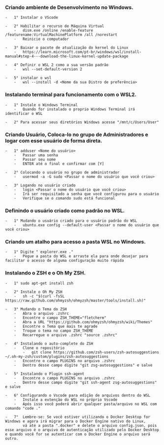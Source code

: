 ### Criando ambiente de Desenvolvimento no Windows.

    -   1° Instalar o VScode

    -   2° Habilitar o recurso de Máquina Virtual
        -   dism.exe /online /enable-feature /featurename:VirtualMachinePlatform /all /norestart
        -   Reinicie o computador

    -   3° Baixar o pacote de atualização do kernel do Linux
        -   https://learn.microsoft.com/pt-br/windows/wsl/install-manual#step-4---download-the-linux-kernel-update-package

    -   4° Definir o WSL 2 como a sua versão padrão
        -   wsl --set-default-version 2

    -   5° instalar o wsl
        -   wsl --install -d <Nome da sua Distro de preferência>

### Instalando terminal para funcionamento com o WSL2.

    -   1° Instale o Windows Terminal
        -   Quando for instalado o proprio Windows Terminal irá identificar o WSL
    
    -   2° Para acessar seus diretórios Windows acesse "/mnt/c/Users/User"


### Criando Usuário, Coloca-lo no grupo de Administradores e logar com esse usuário de forma direta.

    -   1° adduser <Nome do usuário>
        -   Passar uma senha
        -   Passar seu nome
        -   ENTER até o final e confirmar com [Y]

    -   2° Colocando o usuário no grupo de administrador
        -   usermod -a -G sudo <Passar o nome do usuário que você criou>

    -   3° Logando no usuário criado
        -   login <Passar o nome do usuário que você criou>
        -   Irá ser requisitado a senha que você configurou para o usuário
        -   Verifique se o comando sudo está funcional

### Definindo o usuário criado como padrão no WSL.

    -   1° Mudando o usuário criado para o usuário padrão do WSL
        -   ubuntu.exe config --default-user <Passar o nome do usuário que você criou>


### Criando um atalho para acesso a pasta WSL no Windows.

    -   1° Digite " explorer.exe ."
        -   Pegue a pasta do WSL e arraste ela para onde desejar para facilitar o acesso de alguma configuração muito rápida


### Instalando o ZSH e o Oh My ZSH.

    -   1° sudo apt-get install zsh

    -   2° Instale o Oh My ZSH
        -   sh -c "$(curl -fsSL https://raw.github.com/ohmyzsh/ohmyzsh/master/tools/install.sh)"

    -   3° Mudando o Tema do ZSH
        -   Abra o arquivo .zshrc
        -   Encontre o campo ZSH_THEME="fletcherm"
        -   Abra a URL "https://github.com/ohmyzsh/ohmyzsh/wiki/Themes"
        -   Encontre o Tema que mais te agrade
        -   Troque o tema no campo ZSH_THEME
        -   Recarregue o arquivo .zshrc "source .zshrc"

    -   4° Instalando o auto-complete do ZSH
        -   Clone o repositório
            -   git clone https://github.com/zsh-users/zsh-autosuggestions ~/.oh-my-zsh/custom/plugins/zsh-autosuggestions
        -   Encontre o campo PLUGINS no arquivo .zshrc
        -   Dentro desse campo digite "git zsg-autosuggestions" e salve

    -   5° Instalando o Plugin ssh-agent
        -   Encontre o campo PLUGINS no arquivo .zshrc
        -   Dentro desse campo digite "git ssh-agent zsg-autosuggestions" e salve

    -   6° Configurando o Vscode para edição de arquivos dentro do WSL
        -   Instale a extenção do WSL no próprio Vscode
        -   Após isso você poderá abrir qualquer pasta/arquivo no WSL com comando "code ."

    -   7°  Lembre-se: Se você estiver utilizando o Docker Desktop for Windows e agora irá migrar para o Docker Engine nativo do Linux,
            vá até a pasta ".docker" e delete o arquivo config.json, pois esse arquivo é o arquivo de autenticação utilizado pelo Docker Desktop e quando você for se autenticar com o Docker Engine o arquivo será outro.